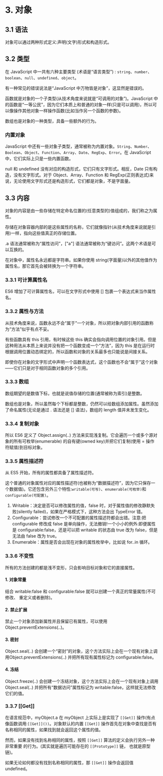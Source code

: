 # 3. 对象

## 3.1 语法

对象可以通过两种形式定义:声明\(文字\)形式和构造形式。

## 3.2 类型

在 JavaScript 中一共有六种主要类型 \(术语是“语言类型”\) : `string`、`number`、`boolean`、`null`、`undefined`、`object`。

有一种常见的错误说法是“JavaScript 中万物皆是对象”，这显然是错误的。

函数就是对象的一个子类型\(从技术角度来说就是“可调用的对象”\)。JavaScript 中的函数是“一等公民”，因为它们本质上和普通的对象一样\(只是可以调用\)，所以可以像操作其他对象一样操作函数\(比如当作另一个函数的参数\)。

数组也是对象的一种类型，具备一些额外的行为。

### 内置对象

JavaScript 中还有一些对象子类型，通常被称为内置对象。`String`、`Number`、`Boolean`、`Object`、`Function`、`Array`、`Date`、`RegExp`、`Error`。在 JavaScript 中，它们实际上只是一些内置函数。

null 和 undefined 没有对应的构造形式，它们只有文字形式。相反，Date 只有构造，没有文字形式。对于 Object、Array、Function 和 RegExp\(正则表达式\)来说，无论使用文字形式还是构造形式，它们都是对象，不是字面量。

## 3.3 内容

对象的内容是由一些存储在特定命名位置的\(任意类型的\)值组成的，我们称之为属性。

存储在对象容器内部的是这些属性的名称，它们就像指针\(从技术角度来说就是引用\)一样，指向这些值真正的存储位置。

.a 语法通常被称为“属性访问”，\["a"\] 语法通常被称为“键访问”。这两个术语是可以互换的。

在对象中，属性名永远都是字符串。如果你使用 string\(字面量\)以外的其他值作为属性名，那它首先会被转换为一个字符串。

### 3.3.1 可计算属性名

ES6 增加了可计算属性名，可以在文字形式中使用 \[\] 包裹一个表达式来当作属性名。

### 3.3.2 属性与方法

从技术角度来说，函数永远不会“属于”一个对象，所以把对象内部引用的函数称为“方法”似乎有点不妥。

有些函数具有 this 引用，有时候这些 this 确实会指向调用位置的对象引用。但是这种用法从本质上来说并没有把一个函数变成一个“方法”，因为 this 是在运行时根据调用位置动态绑定的，所以函数和对象的关系最多也只能说是间接关系。

即使你在对象的文字形式中声明一个函数表达式，这个函数也不会“属于”这个对象——它们只是对于相同函数对象的多个引用。

### 3.3.3 数组

数组期望的是数值下标，也就是说值存储的位置(通常被称为索引)是整数。

数组也是对象，所以虽然每个下标都是整数，仍然可以给数组添加属性。虽然添加了命名属性(无论是通过 . 语法还是 [] 语法)，数组的 length 值并未发生变化。

### 3.3.4 复制对象

所以 ES6 定义了 Object.assign(..) 方法来实现浅复制。它会遍历一个或多个源对象的所有可枚举(enumerable) 的自有键(owned key)并把它们复制(使用 = 操作符赋值)到目标对象。

### 3.3.5 属性描述符

从 ES5 开始，所有的属性都具备了属性描述符。

这个普通的对象属性对应的属性描述符(也被称为“数据描述符”，因为它只保存一个数据值)。它还包含另外三个特性:`writable(可写)`、`enumerable(可枚举)`和 `configurable(可配置)`。

1. Writable：决定是否可以修改属性的值，false 时，对于属性值的修改静默失败(silently failed)，如果在严格模式下，这种方法会出 TypeError 错。
2. Configurable：尝试修改一个不可配置的属性描述符都会出错。注意:把 configurable 修改成 false 是单向操作，无法撤销!一个小小的例外:即便属性是 configurable:false，还是可以把 writable 的状态由 true 改为 false，但是无法由 false 改为 true。
3. Enumerable：属性是否会出现在对象的属性枚举中，比如说 for..in 循环。

### 3.3.6 不变性

所有的方法创建的都是浅不变形，只会影响目标对象和它的直接属性。

#### 1. 对象常量

结合 writable:false 和 configurable:false 就可以创建一个真正的常量属性(不可修改、 重定义或者删除)。

#### 2. 禁止扩展

禁止一个对象添加新属性并且保留已有属性，可以使用 Object.preventExtensions(..)。

#### 3. 密封

Object.seal(..) 会创建一个“密封”的对象，这个方法实际上会在一个现有对象上调用Object.preventExtensions(..) 并把所有现有属性标记为 configurable:false。

#### 4. 冻结

Object.freeze(..) 会创建一个冻结对象，这个方法实际上会在一个现有对象上调用 Object.seal(..) 并把所有“数据访问”属性标记为 writable:false，这样就无法修改它们的值。

### 3.3.7 [[Get]]

在语言规范中，myObject.a 在 myObject 上实际上是实现了 `[[Get]]` 操作(有点像函数调用:`[[Get]]())`。对象默认的内置 `[[Get]]` 操作首先在对象中查找是否有名称相同的属性，如果找到就会返回这个属性的值。

然而，如果没有找到名称相同的属性，按照 `[[Get]]` 算法的定义会执行另外一种非常重要 的行为。(其实就是遍历可能存在的 `[[Prototype]]` 链， 也就是原型链)。

如果无论如何都没有找到名称相同的属性，那 `[[Get]]` 操作会返回值 undefined。
